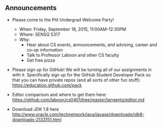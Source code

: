 ## Announcements

* Please come to the Pitt Undergrad Welcome Party!
  * When: Friday, September 18, 2015, 11:00AM-12:30PM
  * Where: SENSQ 5317
  * Why:
    * Hear about CS events, announcements, and advising, career and co-op information
    * Talk to Professor Laboon and other CS faculty
    * Get free pizza

* Please sign up for GitHub!  We will be turning all of our assignments in with it.  Specifically sign up for the GitHub Student Developer Pack so that you can have private repos (and all sorts of other fun stuff): https://education.github.com/pack

* Editor comparison and where to get them here: https://github.com/laboon/cs0401/tree/master/tangents/editor.md

* Download JDK 1.8 here http://www.oracle.com/technetwork/java/javase/downloads/jdk8-downloads-2133151.html 